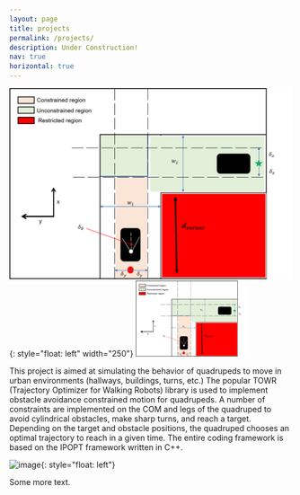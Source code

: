 ```yaml
---
layout: page
title: projects
permalink: /projects/
description: Under Construction!
nav: true
horizontal: true
---
```


![image](/assets/img/TOWR_images/proba.png){: style="float: left" width="250"}
<img src="/assets/img/TOWR_images/proba.png" width="200px"  />

This project is aimed at simulating the behavior of quadrupeds to move in urban environments (hallways, buildings, turns, etc.) The popular TOWR (Trajectory Optimizer for Walking Robots) library is used to implement obstacle avoidance constrained motion for quadrupeds. A number of constraints are implemented on the COM and legs of the quadruped to avoid cylindrical obstacles, make sharp turns, and reach a target. Depending on the target and obstacle positions, the quadruped chooses an optimal trajectory to reach in a given time. The entire coding framework is based on the IPOPT framework written in C++.

![image](path-to-image.jpg){: style="float: left"}

Some more text.